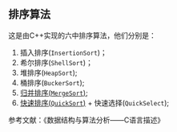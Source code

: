 ## 排序算法
这是由C++实现的六中排序算法，他们分别是：  
1. 插入排序(`InsertionSort`)；  
2. 希尔排序(`ShellSort`)；  
3. 堆排序(`HeapSort`);  
4. 桶排序(`BuckerSort`);  
5. [归并排序(`MergeSort`)](https://blog.csdn.net/weixin_41427400/article/details/79778297);  
6. [快速排序(`QuickSort`)](https://blog.csdn.net/weixin_41427400/article/details/79778297) + 快速选择(`QuickSelect`);  

参考文献：《数据结构与算法分析——C语言描述》